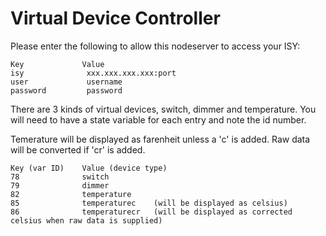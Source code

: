 
# Virtual Device Controller

Please enter the following to allow this nodeserver to access your ISY:

    Key             Value
    isy              xxx.xxx.xxx.xxx:port
    user             username
    password         password
    
    
There are 3 kinds of virtual devices, switch, dimmer and temperature. You will need to have a state variable for each entry and note the id number.

Temerature will be displayed as farenheit unless a 'c' is added. Raw data will be converted if 'cr' is added.

    Key (var ID)    Value (device type)
    78              switch
    79              dimmer
    82              temperature
    85              temperaturec    (will be displayed as celsius)
    86              temperaturecr   (will be displayed as corrected celsius when raw data is supplied)
    
    
    
